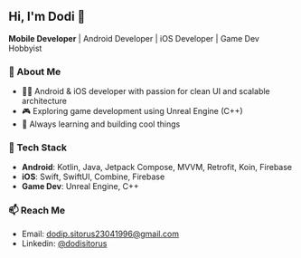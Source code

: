 ## Hi, I'm Dodi 👋  
**Mobile Developer** | Android Developer | iOS Developer | Game Dev Hobbyist

### 🚀 About Me
- 👨‍💻 Android & iOS developer with passion for clean UI and scalable architecture  
- 🎮 Exploring game development using Unreal Engine (C++)  
- 🧠 Always learning and building cool things

### 🔧 Tech Stack
- **Android**: Kotlin, Java, Jetpack Compose, MVVM, Retrofit, Koin, Firebase
- **iOS**: Swift, SwiftUI, Combine, Firebase
- **Game Dev**: Unreal Engine, C++

### 📫 Reach Me
- Email: dodip.sitorus23041996@gmail.com
- Linkedin: [@dodisitorus](https://www.linkedin.com/in/dodipsitorus/)
